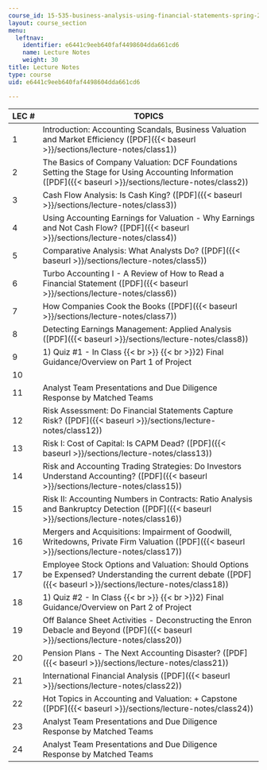 ```yaml
---
course_id: 15-535-business-analysis-using-financial-statements-spring-2003
layout: course_section
menu:
  leftnav:
    identifier: e6441c9eeb640faf4498604dda661cd6
    name: Lecture Notes
    weight: 30
title: Lecture Notes
type: course
uid: e6441c9eeb640faf4498604dda661cd6

---
```


| LEC # | TOPICS |
| --- | --- |
| 1 | Introduction: Accounting Scandals, Business Valuation and Market Efficiency ([PDF]({{< baseurl >}}/sections/lecture-notes/class1)) |
| 2 | The Basics of Company Valuation: DCF Foundations Setting the Stage for Using Accounting Information ([PDF]({{< baseurl >}}/sections/lecture-notes/class2)) |
| 3 | Cash Flow Analysis: Is Cash King? ([PDF]({{< baseurl >}}/sections/lecture-notes/class3)) |
| 4 | Using Accounting Earnings for Valuation - Why Earnings and Not Cash Flow? ([PDF]({{< baseurl >}}/sections/lecture-notes/class4)) |
| 5 | Comparative Analysis: What Analysts Do? ([PDF]({{< baseurl >}}/sections/lecture-notes/class5)) |
| 6 | Turbo Accounting I - A Review of How to Read a Financial Statement ([PDF]({{< baseurl >}}/sections/lecture-notes/class6)) |
| 7 | How Companies Cook the Books ([PDF]({{< baseurl >}}/sections/lecture-notes/class7)) |
| 8 | Detecting Earnings Management: Applied Analysis ([PDF]({{< baseurl >}}/sections/lecture-notes/class8)) |
| 9 | 1) Quiz #1 - In Class  {{< br >}}  {{< br >}}2) Final Guidance/Overview on Part 1 of Project |
| 10 || {{< td-colspan 2 >}}Analyst Team Presentations and Due Diligence Response by Matched Teams{{< /td-colspan >}} ||
| 11 | Analyst Team Presentations and Due Diligence Response by Matched Teams |
| 12 | Risk Assessment: Do Financial Statements Capture Risk? ([PDF]({{< baseurl >}}/sections/lecture-notes/class12)) |
| 13 | Risk I: Cost of Capital: Is CAPM Dead? ([PDF]({{< baseurl >}}/sections/lecture-notes/class13)) |
| 14 | Risk and Accounting Trading Strategies: Do Investors Understand Accounting? ([PDF]({{< baseurl >}}/sections/lecture-notes/class15)) |
| 15 | Risk II: Accounting Numbers in Contracts: Ratio Analysis and Bankruptcy Detection ([PDF]({{< baseurl >}}/sections/lecture-notes/class16)) |
| 16 | Mergers and Acquisitions: Impairment of Goodwill, Writedowns, Private Firm Valuation ([PDF]({{< baseurl >}}/sections/lecture-notes/class17)) |
| 17 | Employee Stock Options and Valuation: Should Options be Expensed? Understanding the current debate ([PDF]({{< baseurl >}}/sections/lecture-notes/class18)) |
| 18 | 1) Quiz #2 - In Class  {{< br >}}  {{< br >}}2) Final Guidance/Overview on Part 2 of Project |
| 19 | Off Balance Sheet Activities - Deconstructing the Enron Debacle and Beyond ([PDF]({{< baseurl >}}/sections/lecture-notes/class20)) |
| 20 | Pension Plans - The Next Accounting Disaster? ([PDF]({{< baseurl >}}/sections/lecture-notes/class21)) |
| 21 | International Financial Analysis ([PDF]({{< baseurl >}}/sections/lecture-notes/class22)) |
| 22 | Hot Topics in Accounting and Valuation: + Capstone ([PDF]({{< baseurl >}}/sections/lecture-notes/class24)) |
| 23 | Analyst Team Presentations and Due Diligence Response by Matched Teams |
| 24 | Analyst Team Presentations and Due Diligence Response by Matched Teams